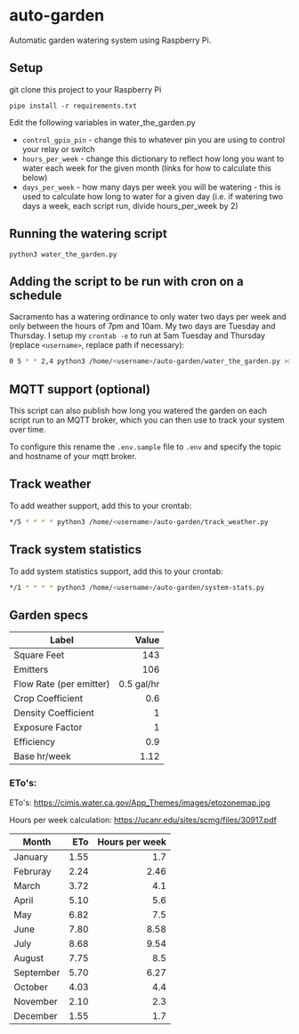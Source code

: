 # auto-garden
Automatic garden watering system using Raspberry Pi.

## Setup
git clone this project to your Raspberry Pi

`pipe install -r requirements.txt`

Edit the following variables in water_the_garden.py

- `control_gpio_pin` - change this to whatever pin you are using to control your relay or switch
- `hours_per_week` - change this dictionary to reflect how long you want to water each week for the given month (links for how to calculate this below)
- `days_per_week` - how many days per week you will be watering - this is used to calculate how long to water for a given day (i.e. if watering two days a week, each script run, divide hours_per_week by 2)

## Running the watering script
`python3 water_the_garden.py`

## Adding the script to be run with cron on a schedule
Sacramento has a watering ordinance to only water two days per week and only between the hours of 7pm and 10am.
My two days are Tuesday and Thursday.  I setup my `crontab -e` to run at 5am Tuesday and Thursday (replace `<username>`, replace path if necessary):
```bash
0 5 * * 2,4 python3 /home/<username>/auto-garden/water_the_garden.py >> /home/<username>/auto-garden/water_the_garden.log 2>&1
```

## MQTT support (optional)
This script can also publish how long you watered the garden on each script run to an MQTT broker, which you can then use to track your system over time.

To configure this rename the `.env.sample` file to `.env` and specify the topic and hostname of your mqtt broker.

## Track weather
To add weather support, add this to your crontab:
```bash
*/5 * * * * python3 /home/<username>/auto-garden/track_weather.py
```

## Track system statistics
To add system statistics support, add this to your crontab:
```bash
*/1 * * * * python3 /home/<username>/auto-garden/system-stats.py
```

## Garden specs

| Label                  | Value         |
| -------------------    |--------------:|
| Square Feet            | 143           |
| Emitters               | 106           |
| Flow Rate (per emitter)| 0.5 gal/hr    |
| Crop Coefficient       | 0.6           |
| Density Coefficient    | 1             |
| Exposure Factor        | 1             |
| Efficiency             | 0.9           |
| Base hr/week           | 1.12          |

### ETo's:
ETo's: https://cimis.water.ca.gov/App_Themes/images/etozonemap.jpg

Hours per week calculation: https://ucanr.edu/sites/scmg/files/30917.pdf

| Month         | ETo     | Hours per week |
| ------------- |--------:|---------------:|
| January       | 1.55    | 1.7            |
| Februray      | 2.24    | 2.46           |
| March         | 3.72    | 4.1            |
| April         | 5.10    | 5.6            |
| May           | 6.82    | 7.5            |
| June          | 7.80    | 8.58           |
| July          | 8.68    | 9.54           |
| August        | 7.75    | 8.5            |
| September     | 5.70    | 6.27           |
| October       | 4.03    | 4.4            |
| November      | 2.10    | 2.3            |
| December      | 1.55    | 1.7            |
